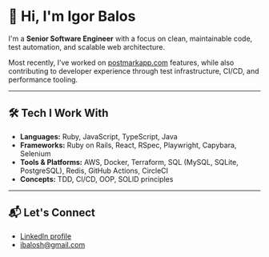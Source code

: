 # 👋 Hi, I'm Igor Balos

I'm a **Senior Software Engineer** with a focus on clean, maintainable code, test automation, and scalable web architecture.

Most recently, I’ve worked on [postmarkapp.com](https://postmarkapp.com/) features, while also contributing to developer experience through test infrastructure, CI/CD, and performance tooling.

---

## 🛠 Tech I Work With

- **Languages:** Ruby, JavaScript, TypeScript, Java
- **Frameworks:** Ruby on Rails, React, RSpec, Playwright, Capybara, Selenium
- **Tools & Platforms:** AWS, Docker, Terraform, SQL (MySQL, SQLite, PostgreSQL), Redis, GitHub Actions, CircleCI
- **Concepts:** TDD, CI/CD, OOP, SOLID principles

---

## 📬 Let's Connect

- [LinkedIn profile](https://www.linkedin.com/in/ibalosh/)  
- [ibalosh@gmail.com](mailto:ibalosh@gmail.com)
